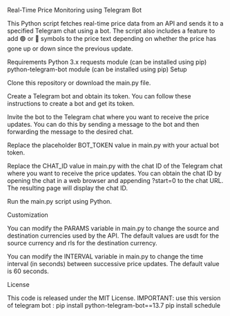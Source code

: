 
Real-Time Price Monitoring using Telegram Bot

This Python script fetches real-time price data from an API and sends it to a specified Telegram chat using a bot. The script also includes a feature to add 🟢 or 🔴 symbols to the price text depending on whether the price has gone up or down since the previous update.

Requirements
Python 3.x
requests module (can be installed using pip)
python-telegram-bot module (can be installed using pip)
Setup

Clone this repository or download the main.py file.

Create a Telegram bot and obtain its token. You can follow these instructions to create a bot and get its token.

Invite the bot to the Telegram chat where you want to receive the price updates. You can do this by sending a message to the bot and then forwarding the message to the desired chat.

Replace the placeholder BOT_TOKEN value in main.py with your actual bot token.

Replace the CHAT_ID value in main.py with the chat ID of the Telegram chat where you want to receive the price updates. You can obtain the chat ID by opening the chat in a web browser and appending ?start=0 to the chat URL. The resulting page will display the chat ID.

Run the main.py script using Python.

Customization

You can modify the PARAMS variable in main.py to change the source and destination currencies used by the API. The default values are usdt for the source currency and rls for the destination currency.

You can modify the INTERVAL variable in main.py to change the time interval (in seconds) between successive price updates. The default value is 60 seconds.

License

This code is released under the MIT License.
IMPORTANT:
use this version of telegram bot :
pip install python-telegram-bot==13.7
pip install schedule
